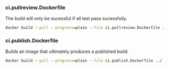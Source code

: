 ### ci.pullreview.Dockerfile

The build will only be sucessful if all test pass sucessfully.

``` cmd
docker build --pull --progress=plain --file ci.pullreview.Dockerfile ../
```

### ci.publish.Dockerfile

Builds an image that ultimately produces a published build.

``` cmd
docker build --pull --progress=plain --file ci.publish.Dockerfile ../
```
